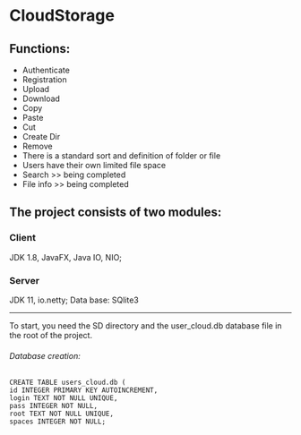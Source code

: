 # CloudStorage
<h2>Functions:</h2>

 * Authenticate
 * Registration
 * Upload
 * Download
 * Copy
 * Paste
 * Cut
 * Create Dir
 * Remove
 * There is a standard sort and definition of folder or file
 * Users have their own limited file space
 * Search >> being completed
 * File info >> being completed

 ## The project consists of two modules:

 ### Client
JDK 1.8, JavaFX, Java IO, NIO;
 ### Server
JDK 11, io.netty; 
Data base: SQlite3
____
To start, you need the SD directory and the user_cloud.db database file in the root of the project.
 ###### Database creation: 
```
CREATE TABLE users_cloud.db (
id INTEGER PRIMARY KEY AUTOINCREMENT,
login TEXT NOT NULL UNIQUE,
pass INTEGER NOT NULL,
root TEXT NOT NULL UNIQUE,
spaces INTEGER NOT NULL;
```
